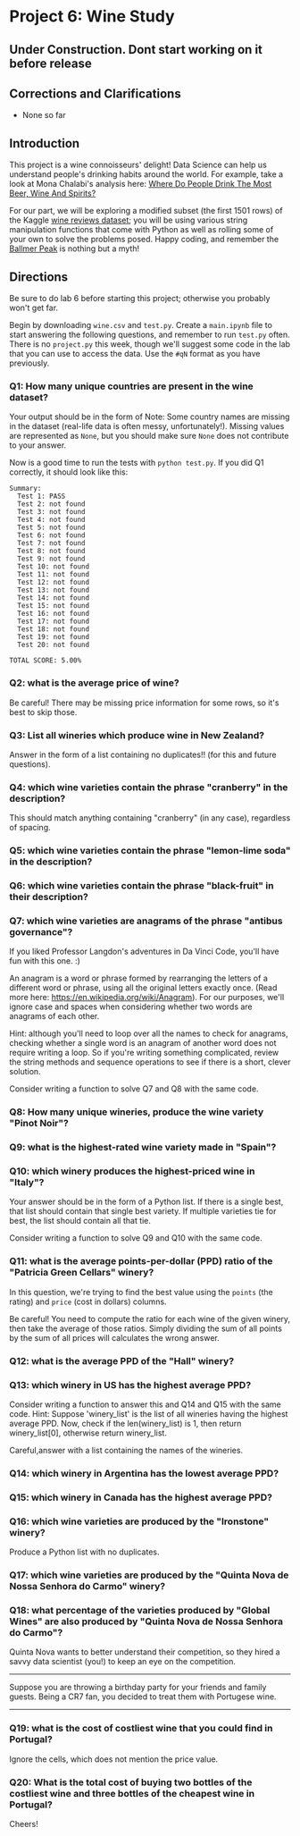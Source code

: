 # Project 6: Wine Study
## Under Construction. Dont start working on it before release

## Corrections and Clarifications

* None so far

## Introduction

This project is a wine connoisseurs' delight!  Data Science can help us understand people's drinking habits around the world.  For example, take a look at Mona Chalabi's analysis here: [Where Do People Drink The Most Beer, Wine And Spirits?](https://fivethirtyeight.com/features/dear-mona-followup-where-do-people-drink-the-most-beer-wine-and-spirits/)

For our part, we will be exploring a modified subset (the first 1501 rows) of the Kaggle
[wine reviews dataset](https://www.kaggle.com/zynicide/wine-reviews);
you will be using various string manipulation functions that come with
Python as well as rolling some of your own to solve the problems
posed. Happy coding, and remember the [Ballmer
Peak](https://xkcd.com/323/) is nothing but a myth!

## Directions

Be sure to do lab 6 before starting this project; otherwise you
probably won't get far.

Begin by downloading `wine.csv` and `test.py`.  Create a `main.ipynb`
file to start answering the following questions, and remember to run
`test.py` often.  There is no `project.py` this week, though we'll
suggest some code in the lab that you can use to access the data.  Use
the `#qN` format as you have previously.

### Q1: How many unique countries are present in the wine dataset?

Your output should be in the form of<!--  a Python list containing the
country names.  The tests don't care about the order, but there should
should be no duplicate entries in the lists.   -->
Note: Some country names are missing in the dataset (real-life data is often messy,
unfortunately!).  Missing values are represented as `None`, but you
should make sure `None` does not contribute to your answer.

Now is a good time to run the tests with `python test.py`.  If you did Q1 correctly, it should look like this:

```
Summary:
  Test 1: PASS
  Test 2: not found
  Test 3: not found
  Test 4: not found
  Test 5: not found
  Test 6: not found
  Test 7: not found
  Test 8: not found
  Test 9: not found
  Test 10: not found
  Test 11: not found
  Test 12: not found
  Test 13: not found
  Test 14: not found
  Test 15: not found
  Test 16: not found
  Test 17: not found
  Test 18: not found
  Test 19: not found
  Test 20: not found

TOTAL SCORE: 5.00%
```

### Q2: what is the average price of wine?

Be careful!  There may be missing price information for some rows, so
it's best to skip those.

### Q3: List all wineries which produce wine in New Zealand?

Answer in the form of a list containing no duplicates!! (for this and future questions).

### Q4: which wine varieties contain the phrase "cranberry" in the description?

This should match anything containing "cranberry" (in any case), regardless of
spacing.

### Q5: which wine varieties contain the phrase "lemon-lime soda" in the description?


### Q6: which wine varieties contain the phrase "black-fruit" in their description?

### Q7: which wine varieties are anagrams of the phrase "antibus governance"?

If you liked Professor Langdon's adventures in Da Vinci Code, you'll have fun with this one. :)

An anagram is a word or phrase formed by rearranging the letters of a
different word or phrase, using all the original letters exactly once.
(Read more here: https://en.wikipedia.org/wiki/Anagram).  For our
purposes, we'll ignore case and spaces when considering whether two
words are anagrams of each other.

Hint: although you'll need to loop over all the names to check for
anagrams, checking whether a single word is an anagram of another word
does not require writing a loop.  So if you're writing something
complicated, review the string methods and sequence operations to see
if there is a short, clever solution.

Consider writing a function to solve Q7 and Q8 with the same code.

<!-- ### Q8: which wine varieties are anagrams of the phrase "Banned Petrol Mill". -->
### Q8: How many unique wineries, produce the wine variety "Pinot Noir"?

### Q9: what is the highest-rated wine variety made in "Spain"?

### Q10: which winery produces the highest-priced wine in "Italy"?

Your answer should be in the form of a Python list.  If there is a
single best, that list should contain that single best variety.  If
multiple varieties tie for best, the list should contain all that tie.

Consider writing a function to solve Q9 and Q10 with the same code.

### Q11: what is the average points-per-dollar (PPD) ratio of the "Patricia Green Cellars" winery?

In this question, we're trying to find the best value using the
`points` (the rating) and `price` (cost in dollars) columns.

Be careful!  You need to compute the ratio for each wine of the given
winery, then take the average of those ratios.  Simply dividing the
sum of all points by the sum of all prices will calculates the wrong
answer.

### Q12: what is the average PPD of the "Hall" winery?

### Q13: which winery in US has the highest average PPD?

Consider writing a function to answer this and Q14 and Q15 with the
same code. 
Hint: Suppose 'winery_list' is the list of all wineries having the highest average PPD.
Now, check if the len(winery_list) is 1, then return winery_list[0], otherwise return winery_list.

Careful,answer with a list containing the names of the wineries.

### Q14: which winery in Argentina has the lowest average PPD?

### Q15: which winery in Canada has the highest average PPD?

### Q16: which wine varieties are produced by the "Ironstone" winery?

Produce a Python list with no duplicates.

### Q17: which wine varieties are produced by the "Quinta Nova de Nossa Senhora do Carmo" winery?

### Q18: what percentage of the varieties produced by "Global Wines" are also produced by "Quinta Nova de Nossa Senhora do Carmo"?
Quinta Nova wants to better understand their competition, so they
hired a savvy data scientist (you!) to keep an eye on the competition.

----

Suppose you are throwing a birthday party for your friends and family
guests. Being a CR7 fan, you decided to treat them with Portugese wine.

----

### Q19: what is the cost of costliest wine that you could find in Portugal?
Ignore the cells, which does not mention the price value.

### Q20: What is the total cost of buying two bottles of the costliest wine and three bottles of the cheapest wine in Portugal?

Cheers!
